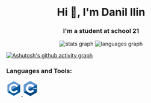 <h1 align="center">Hi 👋, I'm Danil Ilin</h1>
<h3 align="center">I'm a student at school 21</h3>

<!-- <h3 align="left">Connect with me:</h3> -->
<!-- <p align="left"> -->
<!-- </p> -->

<div align="center">
  <img src="https://github-readme-stats.vercel.app/api?hide_title=true&hide_rank=false&show_icons=true&include_all_commits=true&count_private=true&disable_animations=false&theme=github_dark&locale=en&hide_border=true&username=freiqq" height="150" width=400" alt="stats graph"  />
  <img src="https://github-readme-stats.vercel.app/api/top-langs?locale=en&hide_title=false&layout=compact&card_width=320&langs_count=5&theme=github_dark&hide_border=true&username=freiqq" height="150" width="500" alt="languages graph"  />
</div>

[![Ashutosh's github activity graph](https://activity-graph.herokuapp.com/graph?username=freiqq&theme=github)](https://github.com/ashutosh00710/github-readme-activity-graph)


<h3 align="left">Languages and Tools:</h3>
<p align="left"> <a href=" target="_blank" rel="noreferrer"> <img src="https://raw.githubusercontent.com/devicons/devicon/master/icons/c/c-original.svg" alt="c" width="40" height="40"/> </a> <a href="" target="_blank" rel="noreferrer"> <img src="https://raw.githubusercontent.com/devicons/devicon/master/icons/cplusplus/cplusplus-original.svg" alt="cplusplus" width="40" height="40"/> </a> 
</p>

